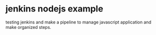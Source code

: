 # jenkins nodejs example
testing jenkins and make a pipeline to manage javascript application and make organized steps.
